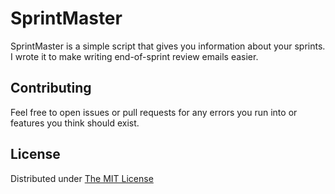 # SprintMaster
SprintMaster is a simple script that gives you information about your sprints. I wrote it to make writing end-of-sprint review emails easier.

## Contributing
Feel free to open issues or pull requests for any errors you run into or features you think should exist.

## License
Distributed under [The MIT License](https://github.com/andycrum/sprint-master/blob/master/LICENSE.md)